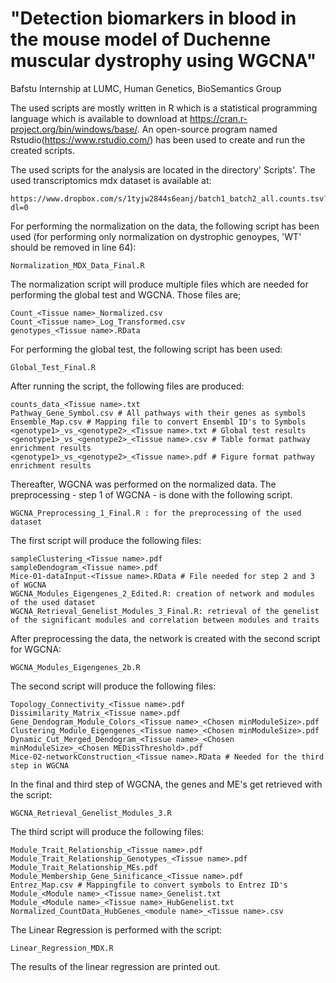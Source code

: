 # "Detection biomarkers in blood in the mouse model of Duchenne muscular dystrophy using WGCNA"
Bafstu Internship at LUMC, Human Genetics, BioSemantics Group

The used scripts are mostly written in R which is a statistical programming language which is available to download at https://cran.r-project.org/bin/windows/base/. 
An open-source program named Rstudio(https://www.rstudio.com/) has been used to create and run the created scripts. 

The used scripts for the analysis are located in the directory' Scripts'.
The used transcriptomics mdx dataset is available at:

    https://www.dropbox.com/s/1tyjw2844s6eanj/batch1_batch2_all.counts.tsv?dl=0 

For performing the normalization on the data, the following script has been used (for performing only normalization on dystrophic genoypes, 'WT' should be removed in line 64):

    Normalization_MDX_Data_Final.R
    
The normalization script will produce multiple files which are needed for performing the global test and WGCNA. Those files are; 

    Count_<Tissue name>_Normalized.csv
    Count_<Tissue name>_Log_Transformed.csv
    genotypes_<Tissue name>.RData
    
For performing the global test, the following script has been used:

    Global_Test_Final.R
    
After running the script, the following files are produced:

    counts_data_<Tissue name>.txt
    Pathway_Gene_Symbol.csv # All pathways with their genes as symbols
    Ensemble_Map.csv # Mapping file to convert Ensembl ID's to Symbols
    <genotype1>_vs_<genotype2>_<Tissue name>.txt # Global test results
    <genotype1>_vs_<genotype2>_<Tissue name>.csv # Table format pathway enrichment results
    <genotype1>_vs_<genotype2>_<Tissue name>.pdf # Figure format pathway enrichment results
    
Thereafter, WGCNA was performed on the normalized data. The preprocessing - step 1 of WGCNA - is done with the following script.

    WGCNA_Preprocessing_1_Final.R : for the preprocessing of the used dataset
    
The first script will produce the following files:

    sampleClustering_<Tissue name>.pdf
    sampleDendogram_<Tissue name>.pdf
    Mice-01-dataInput-<Tissue name>.RData # File needed for step 2 and 3 of WGCNA
    WGCNA_Modules_Eigengenes_2_Edited.R: creation of network and modules of the used dataset
    WGCNA_Retrieval_Genelist_Modules_3_Final.R: retrieval of the genelist of the significant modules and correlation between modules and traits

After preprocessing the data, the network is created with the second script for WGCNA:

    WGCNA_Modules_Eigengenes_2b.R
The second script will produce the following files:

    Topology_Connectivity_<Tissue name>.pdf
    Dissimilarity_Matrix_<Tissue name>.pdf
    Gene_Dendogram_Module_Colors_<Tissue name>_<Chosen minModuleSize>.pdf
    Clustering_Module_Eigengenes_<Tissue name>_<Chosen minModuleSize>.pdf
    Dynamic_Cut_Merged_Dendogram_<Tissue name>_<Chosen minModuleSize>_<Chosen MEDissThreshold>.pdf
    Mice-02-networkConstruction_<Tissue name>.RData # Needed for the third step in WGCNA

In the final and third step of WGCNA, the genes and ME's get retrieved with the script:

    WGCNA_Retrieval_Genelist_Modules_3.R
    
The third script will produce the following files:

    Module_Trait_Relationship_<Tissue name>.pdf
    Module_Trait_Relationship_Genotypes_<Tissue name>.pdf
    Module_Trait_Relationship_MEs.pdf
    Module_Membership_Gene_Sinificance_<Tissue name>.pdf
    Entrez_Map.csv # Mappingfile to convert symbols to Entrez ID's
    Module_<Module name>_<Tissue name>_Genelist.txt
    Module_<Module name>_<Tissue name>_HubGenelist.txt
    Normalized_CountData_HubGenes_<module name>_<Tissue name>.csv
    
The Linear Regression is performed with the script:

    Linear_Regression_MDX.R
    
The results of the linear regression are printed out. 

